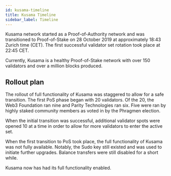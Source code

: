 ```yaml
---
id: kusama-timeline
title: Kusama Timeline
sidebar_label: Timeline
---
```


Kusama network started as a Proof-of-Authority network and was transitioned to Proof-of-Stake on 28 October 2019 at approximately 18:43 Zurich time (CET). The first successful validator set rotation took place at 22:45 CET.

Currently, Kusama is a healthy Proof-of-Stake network with over 150 validators and over a million blocks produced.

## Rollout plan

The rollout of full functionality of Kusama was staggered to allow for a safe transition. The first PoS phase began with 20 validators. Of the 20, the Web3 Foundation ran nine and Parity Technologies ran six. Five were ran by highly staked community members as voted in by the Phragmen election.

When the initial transition was successful, additional validator spots were opened 10 at a time in order to allow for more validators to enter the active set.

When the first transition to PoS took place, the full functionality of Kusama was not fully available. Notably, the Sudo key still existed and was used to initiate further upgrades. Balance transfers were still disabled for a short while.

Kusama now has had its full functionality enabled.
